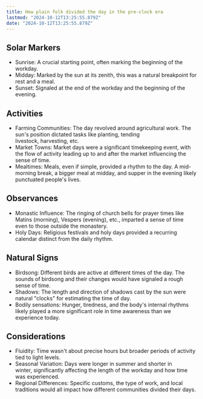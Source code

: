 ```yaml
---
title: How plain folk divided the day in the pre-clock era
lastmod: "2024-10-12T13:25:55.879Z"
date: "2024-10-12T13:25:55.879Z"
---
```


## Solar Markers

- Sunrise: A crucial starting point, often marking the beginning of the workday.
- Midday: Marked by the sun at its zenith, this was a natural breakpoint for rest and a meal.
- Sunset: Signaled at the end of the workday and the beginning of the evening.

## Activities

- Farming Communities: The day revolved around agricultural work. The sun's position dictated tasks like planting, tending livestock, harvesting, etc.
- Market Towns: Market days were a significant timekeeping event, with the flow of activity leading up to and after the market influencing the sense of time.
- Mealtimes: Meals, even if simple, provided a rhythm to the day. A mid-morning break, a bigger meal at midday, and supper in the evening likely punctuated people's lives.

## Observances

- Monastic Influence: The ringing of church bells for prayer times like Matins (morning), Vespers (evening), etc., imparted a sense of time even to those outside the monastery.
- Holy Days: Religious festivals and holy days provided a recurring calendar distinct from the daily rhythm.

## Natural Signs

- Birdsong: Different birds are active at different times of the day. The sounds of birdsong and their changes would have signaled a rough sense of time.
- Shadows: The length and direction of shadows cast by the sun were natural "clocks" for estimating the time of day.
- Bodily sensations: Hunger, tiredness, and the body's internal rhythms likely played a more significant role in time awareness than we experience today.

## Considerations

- Fluidity: Time wasn't about precise hours but broader periods of activity tied to light levels.
- Seasonal Variation: Days were longer in summer and shorter in winter, significantly affecting the length of the workday and how time was experienced.
- Regional Differences: Specific customs, the type of work, and local traditions would all impact how different communities divided their days.
